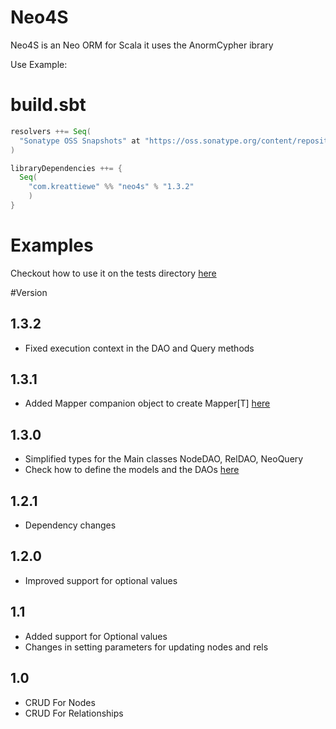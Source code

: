 # Neo4S
Neo4S is an Neo ORM for Scala it uses the AnormCypher ibrary

Use Example:

# build.sbt

```scala
resolvers ++= Seq(
  "Sonatype OSS Snapshots" at "https://oss.sonatype.org/content/repositories/snapshots"
)

libraryDependencies ++= {
  Seq(
    "com.kreattiewe" %% "neo4s" % "1.3.2"  
    )
}

```

# Examples
Checkout how to use it on the tests directory [here](https://github.com/mrkaspa/Neo4S/blob/master/src/test/scala/graph/model/orm/NeoORMSpec.scala)

#Version

## 1.3.2

- Fixed execution context in the DAO and Query methods

## 1.3.1

- Added Mapper companion object to create Mapper[T] [here](https://github.com/mrkaspa/Neo4S/blob/master/src/test/scala/graph/model/orm/NeoORMTestModels.scala)


## 1.3.0

- Simplified types for the Main classes NodeDAO, RelDAO, NeoQuery
- Check how to define the models and the DAOs [here](https://github.com/mrkaspa/Neo4S/blob/master/src/test/scala/graph/model/orm/NeoORMTestModels.scala)

## 1.2.1

- Dependency changes

## 1.2.0

- Improved support for optional values

## 1.1

- Added support for Optional values
- Changes in setting parameters for updating nodes and rels

## 1.0

- CRUD For Nodes
- CRUD For Relationships
  